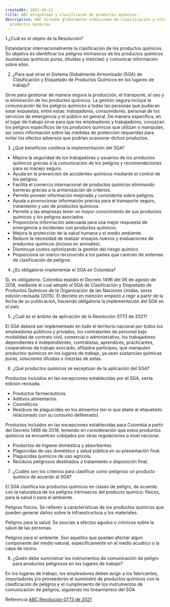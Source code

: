 ```yaml
---
createdAt: 2022-09-11
title: ABC etiquetado y clasificacón de productos químicos.
description: ABC Sistema globalmente armonizado de clasificación y etiquetado de
  productos químicos
---
```

1.¿Cuál es el objeto de la Resolución? 

Estandarizar internacionalmente la clasificación de los productos químicos. Su objetivo es identificar los peligros intrínsecos de los productos químicos (sustancias químicas puras, diluidas y mezclas) y comunicar información sobre ellos. 

2. ¿Para qué sirve el Sistema Globalmente Armonizado (SGA) de Clasificación y Etiquetado de Productos Químicos en los lugares de trabajo? 

Sirve para gestionar de manera segura la producción, el transporte, el uso y la eliminación de los productos químicos. La gestión segura incluye la comunicación de los peligros químicos a todas las personas que pudieran estar expuestas, entre estas: trabajadores, consumidores, personal de los servicios de emergencia y el público en general. De manera específica, en el lugar de trabajo sirve para que los empleadores y trabajadores, conozcan los peligros específicos de los productos químicos que utilizan o manipulan, así como información sobre las medidas de protección requeridas para evitar los efectos adversos que podrían ocasionar dichos productos. 

3. ¿Qué beneficios conlleva la implementación del SGA? 

*  Mejora la seguridad de los trabajadores y usuarios de los productos químicos gracias a la comunicación de los peligros y recomendaciones para su manejo seguro. 
* Ayuda en la prevención de accidentes químicos mediante el control de los peligros. 
* Facilita el comercio internacional de productos químicos eliminando barreras gracias a la armonización de criterios.
* Permite proveer información mejorada y consistente sobre peligros.  
* Ayuda a promocionar información precisa para el transporte seguro, tratamiento y uso de productos químicos.
* Permite a las empresas tener un mayor conocimiento de sus productos químicos y los peligros asociados.
* Proporciona información adecuada para una mejor respuesta de emergencia a incidentes con productos químicos.
* Mejora la protección de la salud humana y el medio ambiente.
* Reduce la necesidad de realizar ensayos nuevos y evaluaciones de productos químicos (incluso en animales).
* Disminuye costos optimizando la gestión del riesgo químico.
* Proporciona un marco reconocido a los países que carecen de sistemas de clasificación de peligros.

4. ¿Es obligatorio implementar el SGA en Colombia? 

Si, es obligatorio. Colombia expidió el Decreto 1496 del 06 de agosto de 2018, mediante el cual adoptó el SGA de Clasificación y Etiquetado de Productos Químicos de la Organización de las Naciones Unidas, sexta edición revisada (2015). El decreto en mención empezó a regir a partir de la fecha de su publicación, haciendo obligatoria la implementación del SGA en el país

5. ¿Cuál es el ámbito de aplicación de la Resolución 0773 de 2021? 

El SGA deberá ser implementado en todo el territorio nacional por todos los empleadores públicos y privados, los contratantes de personal bajo modalidad de contrato civil, comercial o administrativo, los trabajadores dependientes e independientes, contratistas, aprendices, practicantes, cooperativas de trabajo asociado, afiliados participes, que manipulen productos químicos en los lugares de trabajo, ya sean sustancias químicas puras, soluciones diluidas o mezclas de estas. 

6. ¿Qué productos químicos se exceptúan de la aplicación del SGA? 

Productos incluidos en las excepciones establecidas por el SGA, sexta edición revisada. 

* Productos farmacéuticos. 
* Aditivos alimentarios.
* Cosméticos.
* Residuos de plaguicidas en los alimentos (en lo que atañe al etiquetado relacionado con su consumo deliberado).

Productos incluidos en las excepciones establecidas para Colombia a partir del Decreto 1496 de 2018, teniendo en consideración que estos productos químicos se encuentran cobijados por otras regulaciones a nivel nacional.

* Productos de higiene doméstica y absorbentes. 
* Plaguicidas de uso doméstico y salud pública en su presentación final.
* Plaguicidas químicos de uso agrícola. 
* Residuos peligrosos destinados a tratamiento o disposición final.

7. ¿Cuáles son los criterios para clasificar como peligroso un producto químico de acuerdo al SGA?

El SGA clasifica los productos químicos en clases de peligro, de acuerdo con la naturaleza de los peligros intrínsecos del producto químico: físicos, para la salud o para el ambiente. 

Peligros físicos. Se refieren a características de los productos químicos que pueden generar daños sobre la infraestructura y los materiales.

Peligros para la salud. Se asocian a efectos agudos o crónicos sobre la salud de las personas. 

Peligros para el ambiente. Son aquellos que pueden afectar algún componente del medio natural, específicamente en el medio acuático o la capa de ozono.

8. ¿Quién debe suministrar los instrumentos de comunicación de peligro para productos peligrosos en los lugares de trabajo?

En los lugares de trabajo, los empleadores deben exigir a los fabricantes, importadores y/o proveedores el suministro de productos químicos con la clasificación de peligros y el cumplimiento de los instrumentos de comunicación de peligros, siguiendo los lineamientos del SGA

Referencia [ABC Resolución 0773 de 2021](https://www.fondoriesgoslaborales.gov.co/wp-content/uploads/2021/05/ABC-SGA60.pdf)